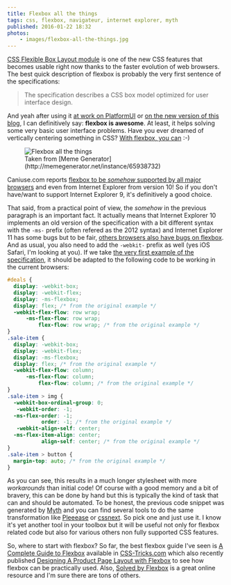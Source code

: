 ```yaml
---
title: Flexbox all the things
tags: css, flexbox, navigateur, internet explorer, myth
published: 2016-01-22 18:32
photos:
    - images/flexbox-all-the-things.jpg
---
```


[CSS Flexible Box Layout module](https://www.w3.org/TR/css3-flexbox/) is one of
the new CSS features that becomes usable right now thanks to the faster
evolution of web browsers. The best quick description of flexbox is probably the
very first sentence of the specifications:

> The specification describes a CSS box model optimized for user interface
> design.

And yeah after using it [at work on
PlatformUI](https://github.com/ezsystems/PlatformUIBundle) or [on the new
version of this blog](/post/powered-by-metalsmith/), I can definitively say:
**flexbox is awesome**. At least, it helps solving some very basic user
interface problems. Have you ever dreamed of vertically centering something in
CSS? [With flexbox, you
can](https://philipwalton.github.io/solved-by-flexbox/demos/vertical-centering/) :-)

<figure class="object-left bordered">
    <img src="/images/330x/flexbox-all-the-things.jpg" alt="Flexbox all the
things">
    <figcaption>
        Taken from [Meme Generator](http://memegenerator.net/instance/65938732)
    </figcaption>
</figure>

Caniuse.com reports [flexbox to be *somehow* supported by all major
browsers](http://caniuse.com/#feat=flexbox) and even from Internet Explorer from
version 10!  So if you don't have/want to support Internet Explorer 9, it's
definitively a good choice.

That said, from a practical point of view, the *somehow* in the previous
paragraph is an important fact. It actually means that Internet Explorer 10
implements an old version of the specification with a bit different syntax with
the `-ms-` prefix (often refered as the 2012 syntax) and Internet
Explorer 11 has some bugs but to be fair, [others browsers also have bugs on
flexbox](https://github.com/philipwalton/flexbugs). And as usual, you also need
to add the `-webkit-` prefix as well (yes iOS Safari, I'm looking at you).
If we take [the very first example of the
specification](https://www.w3.org/TR/css3-flexbox/#example-0401c357), it should
be adapted to the following code to be working in the current browsers:

```css
#deals {
  display: -webkit-box;
  display: -webkit-flex;
  display: -ms-flexbox;
  display: flex; /* from the original example */
  -webkit-flex-flow: row wrap;
      -ms-flex-flow: row wrap;
          flex-flow: row wrap; /* from the original example */
}
.sale-item {
  display: -webkit-box;
  display: -webkit-flex;
  display: -ms-flexbox;
  display: flex; /* from the original example */
  -webkit-flex-flow: column;
      -ms-flex-flow: column;
          flex-flow: column; /* from the original example */
}
.sale-item > img {
  -webkit-box-ordinal-group: 0;
   -webkit-order: -1;
  -ms-flex-order: -1;
           order: -1; /* from the original example */
   -webkit-align-self: center;
  -ms-flex-item-align: center;
           align-self: center; /* from the original example */
}
.sale-item > button {
  margin-top: auto; /* from the original example */
}
```

As you can see, this results in a much longer stylesheet with more *workarounds*
than initial code! Of course with a good memory and a bit of bravery, this can be
done by hand but this is typically the kind of task that can and should be
automated.
To be honest, the previous code snippet was generated by
[Myth](http://www.myth.io/) and you can find several tools to do the same
transformation like [Pleeease](http://pleeease.io) or
[cssnext](http://cssnext.io/). So pick one and just use it. I know it's yet
another tool in your toolbox but it will be useful not only for
flexbox related code but also for various others non fully supported CSS
features.

So, where to start with flexbox? So far, the best flexbox guide I've seen is [A
Complete Guide to
Flexbox](https://css-tricks.com/snippets/css/a-guide-to-flexbox/) available in
[CSS-Tricks.com](https://css-tricks.com/) which also recently published 
[Designing A Product Page Layout with
Flexbox](https://css-tricks.com/designing-a-product-page-layout-with-flexbox/)
to see how flexbox can be practically used. Also, [Solved by
Flexbox](https://philipwalton.github.io/solved-by-flexbox/) is a great online
resource and I'm sure there are tons of others.
